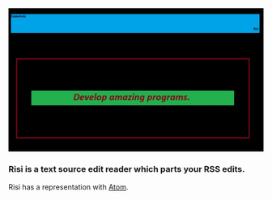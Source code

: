 <img src="CoderkidsRisiDeveloper.jpg" />

<h3>Risi is a text source edit reader which parts your RSS edits.</h3>
<p>Risi has a representation with <a href="https://atom.io">Atom</a>.</p>
